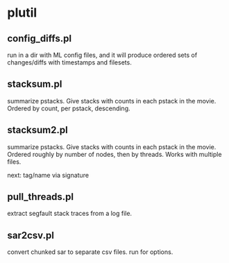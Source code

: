 # plutil

## config_diffs.pl

run in a dir with ML config files, and it will produce ordered sets of changes/diffs with timestamps and filesets.

## stacksum.pl

summarize pstacks.  Give stacks with counts in each pstack in the movie.  Ordered by count, per pstack, descending.

## stacksum2.pl

summarize pstacks.  Give stacks with counts in each pstack in the movie.  Ordered roughly by number of nodes, then by threads.  Works with multiple files.

next:  tag/name via signature

## pull_threads.pl

extract segfault stack traces from a log file.

## sar2csv.pl

convert chunked sar to separate csv files.  run for options.
